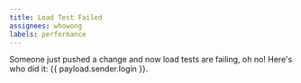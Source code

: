```yaml
---
title: Load Test Failed
assignees: whowong
labels: performance
---
```

Someone just pushed a change and now load tests are failing, oh no! Here's who did it: {{ payload.sender.login }}.
